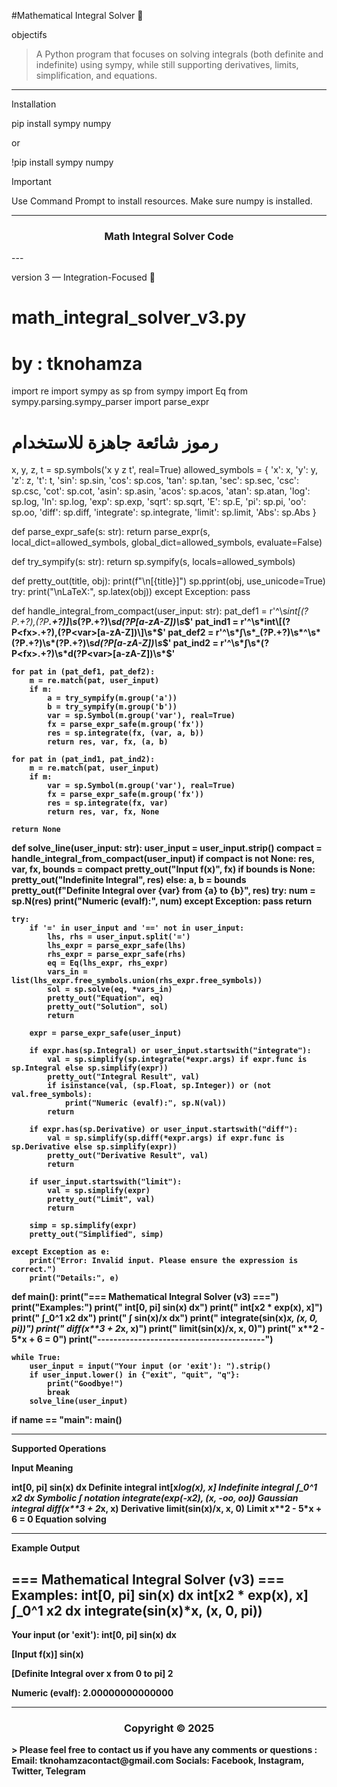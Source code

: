 #Mathematical Integral Solver 🧮

<a name="objectifs"></a> objectifs

> A Python program that focuses on solving integrals (both definite and indefinite) using sympy, while still supporting derivatives, limits, simplification, and equations.




---

Installation

pip install sympy numpy

or

!pip install sympy numpy

> [!IMPORTANT]
Use Command Prompt to install resources.
Make sure numpy is installed.




---

<h3 align="center">Math Integral Solver Code</h3>  
---

version 3 — Integration-Focused 🧡

# math_integral_solver_v3.py
# by : tknohamza

import re
import sympy as sp
from sympy import Eq
from sympy.parsing.sympy_parser import parse_expr

# رموز شائعة جاهزة للاستخدام
x, y, z, t = sp.symbols('x y z t', real=True)
allowed_symbols = {
    'x': x, 'y': y, 'z': z, 't': t,
    'sin': sp.sin, 'cos': sp.cos, 'tan': sp.tan, 'sec': sp.sec, 'csc': sp.csc, 'cot': sp.cot,
    'asin': sp.asin, 'acos': sp.acos, 'atan': sp.atan, 'log': sp.log, 'ln': sp.log, 'exp': sp.exp,
    'sqrt': sp.sqrt, 'E': sp.E, 'pi': sp.pi, 'oo': sp.oo,
    'diff': sp.diff, 'integrate': sp.integrate, 'limit': sp.limit, 'Abs': sp.Abs
}

def parse_expr_safe(s: str):
    return parse_expr(s, local_dict=allowed_symbols, global_dict=allowed_symbols, evaluate=False)

def try_sympify(s: str):
    return sp.sympify(s, locals=allowed_symbols)

def pretty_out(title, obj):
    print(f"\n[{title}]")
    sp.pprint(obj, use_unicode=True)
    try:
        print("\nLaTeX:", sp.latex(obj))
    except Exception:
        pass

def handle_integral_from_compact(user_input: str):
    pat_def1 = r'^\s*int\[(?P<a>.+?),(?P<b>.+?)\]\s*(?P<fx>.+?)\s*d(?P<var>[a-zA-Z])\s*$'
    pat_ind1 = r'^\s*int\[(?P<fx>.+?),(?P<var>[a-zA-Z])\]\s*$'
    pat_def2 = r'^\s*∫\s*_(?P<a>.+?)\s*\^\s*(?P<b>.+?)\s*(?P<fx>.+?)\s*d(?P<var>[a-zA-Z])\s*$'
    pat_ind2 = r'^\s*∫\s*(?P<fx>.+?)\s*d(?P<var>[a-zA-Z])\s*$'

    for pat in (pat_def1, pat_def2):
        m = re.match(pat, user_input)
        if m:
            a = try_sympify(m.group('a'))
            b = try_sympify(m.group('b'))
            var = sp.Symbol(m.group('var'), real=True)
            fx = parse_expr_safe(m.group('fx'))
            res = sp.integrate(fx, (var, a, b))
            return res, var, fx, (a, b)

    for pat in (pat_ind1, pat_ind2):
        m = re.match(pat, user_input)
        if m:
            var = sp.Symbol(m.group('var'), real=True)
            fx = parse_expr_safe(m.group('fx'))
            res = sp.integrate(fx, var)
            return res, var, fx, None

    return None

def solve_line(user_input: str):
    user_input = user_input.strip()
    compact = handle_integral_from_compact(user_input)
    if compact is not None:
        res, var, fx, bounds = compact
        pretty_out("Input f(x)", fx)
        if bounds is None:
            pretty_out("Indefinite Integral", res)
        else:
            a, b = bounds
            pretty_out(f"Definite Integral over {var} from {a} to {b}", res)
            try:
                num = sp.N(res)
                print("Numeric (evalf):", num)
            except Exception:
                pass
        return

    try:
        if '=' in user_input and '==' not in user_input:
            lhs, rhs = user_input.split('=')
            lhs_expr = parse_expr_safe(lhs)
            rhs_expr = parse_expr_safe(rhs)
            eq = Eq(lhs_expr, rhs_expr)
            vars_in = list(lhs_expr.free_symbols.union(rhs_expr.free_symbols))
            sol = sp.solve(eq, *vars_in)
            pretty_out("Equation", eq)
            pretty_out("Solution", sol)
            return

        expr = parse_expr_safe(user_input)

        if expr.has(sp.Integral) or user_input.startswith("integrate"):
            val = sp.simplify(sp.integrate(*expr.args) if expr.func is sp.Integral else sp.simplify(expr))
            pretty_out("Integral Result", val)
            if isinstance(val, (sp.Float, sp.Integer)) or (not val.free_symbols):
                print("Numeric (evalf):", sp.N(val))
            return

        if expr.has(sp.Derivative) or user_input.startswith("diff"):
            val = sp.simplify(sp.diff(*expr.args) if expr.func is sp.Derivative else sp.simplify(expr))
            pretty_out("Derivative Result", val)
            return

        if user_input.startswith("limit"):
            val = sp.simplify(expr)
            pretty_out("Limit", val)
            return

        simp = sp.simplify(expr)
        pretty_out("Simplified", simp)

    except Exception as e:
        print("Error: Invalid input. Please ensure the expression is correct.")
        print("Details:", e)

def main():
    print("=== Mathematical Integral Solver (v3) ===")
    print("Examples:")
    print("  int[0, pi] sin(x) dx")
    print("  int[x**2 * exp(x), x]")
    print("  ∫_0^1 x**2 dx")
    print("  ∫ sin(x)/x dx")
    print("  integrate(sin(x)*x, (x, 0, pi))")
    print("  diff(x**3 + 2*x, x)")
    print("  limit(sin(x)/x, x, 0)")
    print("  x**2 - 5*x + 6 = 0")
    print("-----------------------------------------")

    while True:
        user_input = input("Your input (or 'exit'): ").strip()
        if user_input.lower() in {"exit", "quit", "q"}:
            print("Goodbye!")
            break
        solve_line(user_input)

if __name__ == "__main__":
    main()


---

Supported Operations

Input	Meaning

int[0, pi] sin(x) dx	Definite integral
int[x*log(x), x]	Indefinite integral
∫_0^1 x**2 dx	Symbolic ∫ notation
integrate(exp(-x**2), (x, -oo, oo))	Gaussian integral
diff(x**3 + 2*x, x)	Derivative
limit(sin(x)/x, x, 0)	Limit
x**2 - 5*x + 6 = 0	Equation solving



---

Example Output

=== Mathematical Integral Solver (v3) ===
Examples:
  int[0, pi] sin(x) dx
  int[x**2 * exp(x), x]
  ∫_0^1 x**2 dx
  integrate(sin(x)*x, (x, 0, pi))
-----------------------------------------
Your input (or 'exit'): int[0, pi] sin(x) dx

[Input f(x)]
sin(x)

[Definite Integral over x from 0 to pi]
2

Numeric (evalf): 2.00000000000000


---

<h3 align="center">Copyright © 2025</h3>  > Please feel free to contact us if you have any comments or questions :
Email: tknohamzacontact@gmail.com
Socials: Facebook, Instagram, Twitter, Telegram